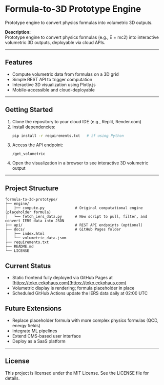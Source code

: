 # Formula-to-3D Prototype Engine
Prototype engine to convert physics formulas into volumetric 3D outputs.

**Description:**  
Prototype engine to convert physics formulas (e.g., E = mc2) into interactive volumetric 3D outputs, deployable via cloud APIs.

---

## Features
- Compute volumetric data from formulas on a 3D grid
- Simple REST API to trigger computation
- Interactive 3D visualization using Plotly.js
- Mobile-accessible and cloud-deployable

---

## Getting Started
1. Clone the repository to your cloud IDE (e.g., Replit, Render.com)
2. Install dependencies:
    ```bash
    pip install -r requirements.txt   # if using Python
    ```
3. Access the API endpoint:
    ```
    /get_volumetric
    ```
4. Open the visualization in a browser to see interactive 3D volumetric output

---

## Project Structure

```
formula-to-3d-prototype/
├── engine/
│   ├── compute.py              # Original computational engine (placeholder formula)
│   └── fetch_iers_data.py      # New script to pull, filter, and convert IERS data into JSON
├── api/                        # REST API endpoints (optional)
├── docs/                       # GitHub Pages folder
│   ├── index.html
│   └── volumetric_data.json
├── requirements.txt
├── README.md
└── LICENSE
```

## Current Status
- Static frontend fully deployed via GitHub Pages at [https://toko.eckohaus.com](https://toko.eckohaus.com)
- Volumetric display is rendering; formula placeholder in place
- Scheduled GitHub Actions update the IERS data daily at 02:00 UTC

## Future Extensions
- Replace placeholder formula with more complex physics formulas (QCD, energy fields)
- Integrate ML pipelines
- Extend CMS-based user interface
- Deploy as a SaaS platform

---

## License
This project is licensed under the MIT License. See the LICENSE file for details.
